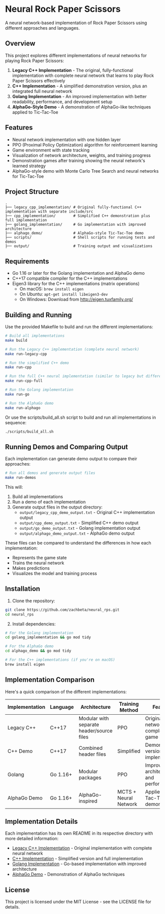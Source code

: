 # Neural Rock Paper Scissors

A neural network-based implementation of Rock Paper Scissors using different approaches and languages.

## Overview

This project explores different implementations of neural networks for playing Rock Paper Scissors:

1. **Legacy C++ Implementation** - The original, fully-functional implementation with complete neural network that learns to play Rock Paper Scissors effectively
2. **C++ Implementation** - A simplified demonstration version, plus an integrated full neural network
3. **Golang Implementation** - An improved implementation with better readability, performance, and development setup
4. **AlphaGo-Style Demo** - A demonstration of AlphaGo-like techniques applied to Tic-Tac-Toe

## Features

- Neural network implementation with one hidden layer
- PPO (Proximal Policy Optimization) algorithm for reinforcement learning
- Game environment with state tracking
- Visualization of network architecture, weights, and training progress
- Demonstration games after training showing the neural network's learned strategy
- AlphaGo-style demo with Monte Carlo Tree Search and neural networks for Tic-Tac-Toe

## Project Structure

```
.
├── legacy_cpp_implementation/ # Original fully-functional C++ implementation with separate include/src
├── cpp_implementation/        # Simplified C++ demonstration plus full implementation
├── golang_implementation/     # Go implementation with improved architecture
├── alphago_demo/              # AlphaGo-style Tic-Tac-Toe demo
├── scripts/                   # Shell scripts for running tests and demos
├── output/                    # Training output and visualizations
```

## Requirements

- Go 1.16 or later for the Golang implementation and AlphaGo demo
- C++17 compatible compiler for the C++ implementations
- Eigen3 library for the C++ implementations (matrix operations)
  - On macOS: `brew install eigen`
  - On Ubuntu: `apt-get install libeigen3-dev`
  - On Windows: Download from http://eigen.tuxfamily.org/

## Building and Running

Use the provided Makefile to build and run the different implementations:

```bash
# Build all implementations
make build

# Run the Legacy C++ implementation (complete neural network)
make run-legacy-cpp

# Run the simplified C++ demo
make run-cpp

# Run the full C++ neural implementation (similar to legacy but different architecture)
make run-cpp-full

# Run the Golang implementation
make run-go

# Run the AlphaGo demo
make run-alphago
```

Or use the scripts/build_all.sh script to build and run all implementations in sequence:

```bash
./scripts/build_all.sh
```

## Running Demos and Comparing Output

Each implementation can generate demo output to compare their approaches:

```bash
# Run all demos and generate output files
make run-demos
```

This will:
1. Build all implementations
2. Run a demo of each implementation
3. Generate output files in the output directory:
   - `output/legacy_cpp_demo_output.txt` - Original C++ implementation output
   - `output/cpp_demo_output.txt` - Simplified C++ demo output
   - `output/go_demo_output.txt` - Golang implementation output
   - `output/alphago_demo_output.txt` - AlphaGo demo output

These files can be compared to understand the differences in how each implementation:
- Represents the game state
- Trains the neural network
- Makes predictions
- Visualizes the model and training process

## Installation

1. Clone the repository:
```bash
git clone https://github.com/zachbeta/neural_rps.git
cd neural_rps
```

2. Install dependencies:
```bash
# For the Golang implementation
cd golang_implementation && go mod tidy

# For the AlphaGo demo
cd alphago_demo && go mod tidy

# For the C++ implementations (if you're on macOS)
brew install eigen
```

## Implementation Comparison

Here's a quick comparison of the different implementations:

| Implementation | Language | Architecture | Training Method | Features |
|----------------|----------|--------------|----------------|----------|
| Legacy C++ | C++17 | Modular with separate header/source files | PPO | Original neural network with complete game logic |
| C++ Demo | C++17 | Combined header files | Simplified | Demonstration version and full implementation |
| Golang | Go 1.16+ | Modular packages | PPO | Improved architecture and performance |
| AlphaGo Demo | Go 1.16+ | AlphaGo-inspired | MCTS + Neural Network | Applied to Tic-Tac-Toe as a demonstration |

## Implementation Details

Each implementation has its own README in its respective directory with more detailed information:

- [Legacy C++ Implementation](legacy_cpp_implementation/README.md) - Original implementation with complete neural network
- [C++ Implementation](cpp_implementation/README.md) - Simplified version and full implementation
- [Golang Implementation](golang_implementation/README.md) - Go-based implementation with improved architecture
- [AlphaGo Demo](alphago_demo/README.md) - Demonstration of AlphaGo techniques

## License

This project is licensed under the MIT License - see the LICENSE file for details.